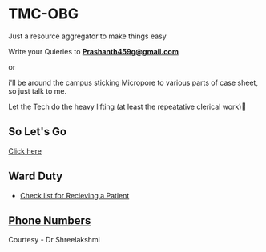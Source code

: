 # TMC-OBG

Just a resource aggregator to make things easy

Write your Quieries to **Prashanth459g@gmail.com**

or

i'll be around the campus sticking Micropore to various parts of case sheet, so just talk to me.

Let the Tech do the heavy lifting (at least the repeatative clerical work)💪



## So Let's Go
[Click here](https://prashanth459g.github.io/tmc-obg.github.io/sat-home.html)


## Ward Duty
- [Check list for Recieving a Patient](https://prashanth459g.github.io/tmc-obg.github.io/receivingPt)

## [Phone Numbers](https://prashanth459g.github.io/tmc-obg.github.io/phonenumbers.html)

Courtesy -
  Dr Shreelakshmi 
